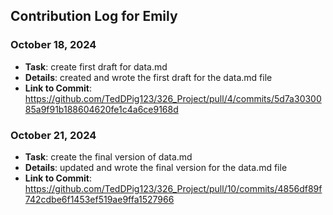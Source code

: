 ## Contribution Log for Emily

### October 18, 2024
- **Task**: create first draft for data.md
- **Details**: created and wrote the first draft for the data.md file
- **Link to Commit**: https://github.com/TedDPig123/326_Project/pull/4/commits/5d7a3030085a9f91b188604620fe1c4a6ce9168d

### October 21, 2024
- **Task**: create the final version of data.md
- **Details**: updated and wrote the final version for the data.md file
- **Link to Commit**: https://github.com/TedDPig123/326_Project/pull/10/commits/4856df89f742cdbe6f1453ef519ae9ffa1527966